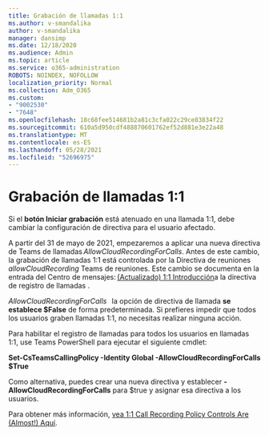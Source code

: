 ```yaml
---
title: Grabación de llamadas 1:1
ms.author: v-smandalika
author: v-smandalika
manager: dansimp
ms.date: 12/18/2020
ms.audience: Admin
ms.topic: article
ms.service: o365-administration
ROBOTS: NOINDEX, NOFOLLOW
localization_priority: Normal
ms.collection: Adm_O365
ms.custom:
- "9002530"
- "7648"
ms.openlocfilehash: 18c68fee514681b2a81c3cfa022c29ce83834f22
ms.sourcegitcommit: 610a5d950cdf488870601762ef52d881e3e22a48
ms.translationtype: MT
ms.contentlocale: es-ES
ms.lasthandoff: 05/28/2021
ms.locfileid: "52696975"
---
```

# <a name="11-call-recording"></a>Grabación de llamadas 1:1

Si el **botón Iniciar grabación** está atenuado en una llamada 1:1, debe cambiar la configuración de directiva para el usuario afectado.   

A partir del 31 de mayo de 2021, empezaremos a aplicar una nueva directiva de Teams de llamadas *AllowCloudRecordingForCalls*. Antes de este cambio, la grabación de llamadas 1:1 está controlada por la Directiva de reuniones *allowCloudRecording* Teams de reuniones. Este cambio se documenta en la entrada del Centro de mensajes: [(Actualizado) 1:1 Introducción](https://portal.microsoft.com/Adminportal/Home?ref=MessageCenter/:/messages/MC238796)a la directiva de registro de llamadas .  

*AllowCloudRecordingForCalls*   la opción de directiva de llamada **se establece $False** de forma predeterminada. Si prefieres impedir que todos los usuarios graben llamadas 1:1, no necesitas realizar ninguna acción.  

Para habilitar el registro de llamadas para todos los usuarios en llamadas 1:1, use Teams PowerShell para ejecutar el siguiente cmdlet: 

**Set-CsTeamsCallingPolicy -Identity Global -AllowCloudRecordingForCalls $True** 

Como alternativa, puedes crear una nueva directiva y establecer **-AllowCloudRecordingForCalls** para $true y asignar esa directiva a los usuarios.  

Para obtener más información, [vea 1:1 Call Recording Policy Controls Are (Almost!) Aquí](https://techcommunity.microsoft.com/t5/microsoft-teams-support/1-1-call-recording-policy-controls-are-almost-here/ba-p/2217668).
